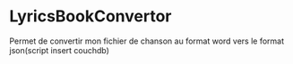 # LyricsBookConvertor
Permet de convertir mon fichier de chanson au format word vers le format json(script insert couchdb) 
